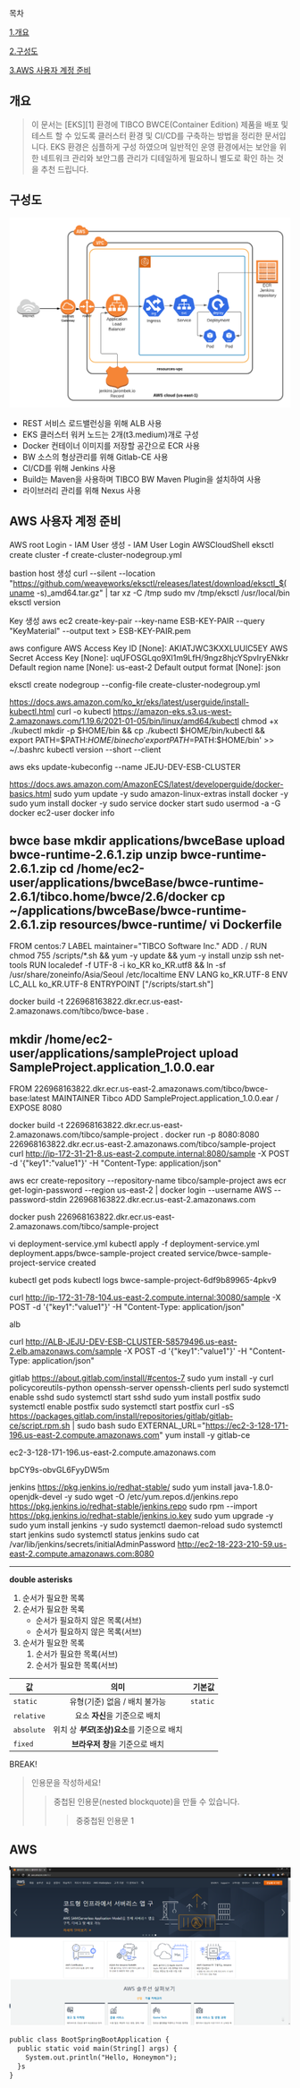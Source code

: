 
목차

[1.개요](#개요)

[2.구성도](#구성도)

[3.AWS 사용자 계정 준비](#AWS-사용자-계정-준비)




## 개요
> 이 문서는 [EKS][1] 환경에 TIBCO BWCE(Container Edition) 제품을 배포 및 테스트 할 수 있도록 클러스터 환경 및 CI/CD를 구축하는 방법을 정리한 문서입니다.
> EKS 환경은 심플하게 구성 하였으며 일반적인 운영 환경에서는 보안을 위한 네트워크 관리와 보안그룹 관리가 디테일하게 필요하니 별도로 확인 하는 것을 추천 드립니다.


## 구성도
![alt text](images/eks-diagram.png "Diagram")
- REST 서비스 로드밸런싱을 위해 ALB 사용
- EKS 클러스터 워커 노드는 2개(t3.medium)개로 구성
- Docker 컨테이너 이미지를 저장할 공간으로 ECR 사용
- BW 소스의 형상관리를 위해 Gitlab-CE 사용
- CI/CD를 위해 Jenkins 사용
- Build는 Maven을 사용하며 TIBCO BW Maven Plugin을 설치하여 사용
- 라이브러리 관리를 위해 Nexus 사용


## AWS 사용자 계정 준비




AWS
root Login - IAM User 생성 - IAM User Login
AWSCloudShell
eksctl create cluster -f create-cluster-nodegroup.yml

bastion host 생성
curl --silent --location "https://github.com/weaveworks/eksctl/releases/latest/download/eksctl_$(uname -s)_amd64.tar.gz" | tar xz -C /tmp
sudo mv /tmp/eksctl /usr/local/bin
eksctl version

Key 생성
aws ec2 create-key-pair --key-name ESB-KEY-PAIR --query "KeyMaterial" --output text > ESB-KEY-PAIR.pem


aws configure
AWS Access Key ID [None]: AKIATJWC3KXXLUUIC5EY
AWS Secret Access Key [None]: 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
Default region name [None]: us-east-2
Default output format [None]: json



eksctl create nodegroup --config-file create-cluster-nodegroup.yml

https://docs.aws.amazon.com/ko_kr/eks/latest/userguide/install-kubectl.html
curl -o kubectl https://amazon-eks.s3.us-west-2.amazonaws.com/1.19.6/2021-01-05/bin/linux/amd64/kubectl
chmod +x ./kubectl
mkdir -p $HOME/bin && cp ./kubectl $HOME/bin/kubectl && export PATH=$PATH:$HOME/bin
echo 'export PATH=$PATH:$HOME/bin' >> ~/.bashrc
kubectl version --short --client

aws eks update-kubeconfig --name JEJU-DEV-ESB-CLUSTER

https://docs.aws.amazon.com/AmazonECS/latest/developerguide/docker-basics.html
sudo yum update -y
sudo amazon-linux-extras install docker -y
sudo yum install docker -y
sudo service docker start
sudo usermod -a -G docker ec2-user
docker info

bwce base
mkdir applications/bwceBase
upload bwce-runtime-2.6.1.zip
unzip bwce-runtime-2.6.1.zip
cd /home/ec2-user/applications/bwceBase/bwce-runtime-2.6.1/tibco.home/bwce/2.6/docker
cp ~/applications/bwceBase/bwce-runtime-2.6.1.zip resources/bwce-runtime/
vi Dockerfile
----
FROM centos:7
LABEL maintainer="TIBCO Software Inc."
ADD . /
RUN chmod 755 /scripts/*.sh && yum -y update && yum -y install unzip ssh net-tools
RUN localedef -f UTF-8 -i ko_KR ko_KR.utf8 && ln -sf /usr/share/zoneinfo/Asia/Seoul /etc/localtime
ENV LANG ko_KR.UTF-8
ENV LC_ALL ko_KR.UTF-8
ENTRYPOINT ["/scripts/start.sh"]
	
docker build -t 226968163822.dkr.ecr.us-east-2.amazonaws.com/tibco/bwce-base .


mkdir /home/ec2-user/applications/sampleProject
upload SampleProject.application_1.0.0.ear
----
FROM 226968163822.dkr.ecr.us-east-2.amazonaws.com/tibco/bwce-base:latest
MAINTAINER Tibco
ADD SampleProject.application_1.0.0.ear /
EXPOSE 8080

docker build -t 226968163822.dkr.ecr.us-east-2.amazonaws.com/tibco/sample-project .
docker run -p 8080:8080 226968163822.dkr.ecr.us-east-2.amazonaws.com/tibco/sample-project
curl http://ip-172-31-21-8.us-east-2.compute.internal:8080/sample -X POST -d '{"key1":"value1"}' -H "Content-Type: application/json"

aws ecr create-repository --repository-name tibco/sample-project
aws ecr get-login-password --region us-east-2 | docker login --username AWS --password-stdin 226968163822.dkr.ecr.us-east-2.amazonaws.com

docker push 226968163822.dkr.ecr.us-east-2.amazonaws.com/tibco/sample-project

vi deployment-service.yml
kubectl apply -f deployment-service.yml
deployment.apps/bwce-sample-project created
service/bwce-sample-project-service created

kubectl  get pods
kubectl  logs bwce-sample-project-6df9b89965-4pkv9

curl http://ip-172-31-78-104.us-east-2.compute.internal:30080/sample -X POST -d '{"key1":"value1"}' -H "Content-Type: application/json"

alb

curl http://ALB-JEJU-DEV-ESB-CLUSTER-58579496.us-east-2.elb.amazonaws.com/sample -X POST -d '{"key1":"value1"}' -H "Content-Type: application/json"



gitlab
https://about.gitlab.com/install/#centos-7
sudo yum install -y curl policycoreutils-python openssh-server openssh-clients perl
sudo systemctl enable sshd
sudo systemctl start sshd
sudo yum install postfix
sudo systemctl enable postfix
sudo systemctl start postfix
curl -sS https://packages.gitlab.com/install/repositories/gitlab/gitlab-ce/script.rpm.sh | sudo bash
sudo EXTERNAL_URL="https://ec2-3-128-171-196.us-east-2.compute.amazonaws.com" yum install -y gitlab-ce

ec2-3-128-171-196.us-east-2.compute.amazonaws.com

bpCY9s-obvGL6FyyDW5m

jenkins
https://pkg.jenkins.io/redhat-stable/
sudo yum install java-1.8.0-openjdk-devel -y
sudo wget -O /etc/yum.repos.d/jenkins.repo https://pkg.jenkins.io/redhat-stable/jenkins.repo
sudo rpm --import https://pkg.jenkins.io/redhat-stable/jenkins.io.key
sudo yum upgrade -y
sudo yum install jenkins -y
sudo systemctl daemon-reload
sudo systemctl start jenkins
sudo systemctl status jenkins
sudo cat /var/lib/jenkins/secrets/initialAdminPassword
http://ec2-18-223-210-59.us-east-2.compute.amazonaws.com:8080









[googlelink]: https://google.com "Go google"

***

**double asterisks**

1. 순서가 필요한 목록
1. 순서가 필요한 목록
   - 순서가 필요하지 않은 목록(서브) 
   - 순서가 필요하지 않은 목록(서브) 
1. 순서가 필요한 목록
   1. 순서가 필요한 목록(서브)
   1. 순서가 필요한 목록(서브)

값 | 의미 | 기본값
---|:---:|---:
`static` | 유형(기준) 없음 / 배치 불가능 | `static`
`relative` | 요소 **자신**을 기준으로 배치 |
`absolute` | 위치 상 **_부모_(조상)요소**를 기준으로 배치 |
`fixed` | **브라우저 창**을 기준으로 배치 |

BREAK!

> 인용문을 작성하세요!
>> 중첩된 인용문(nested blockquote)을 만들 수 있습니다.
>>> 중중첩된 인용문 1


## AWS
![alt text](images/aws.png "Title")


```
public class BootSpringBootApplication {
  public static void main(String[] args) {
    System.out.println("Hello, Honeymon");
  }s
}
```
